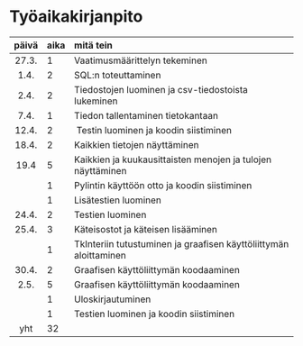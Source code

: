 # Työaikakirjanpito

| päivä | aika | mitä tein  |
| :----:|:-----| :-----| 
| 27.3. | 1 | Vaatimusmäärittelyn tekeminen |
| 1.4. | 2 | SQL:n toteuttaminen |
| 2.4. | 2 | Tiedostojen luominen ja csv-tiedostoista lukeminen |
| 7.4. | 1 | Tiedon tallentaminen tietokantaan |
| 12.4. | 2 | Testin luominen ja koodin siistiminen |
| 18.4. | 2 | Kaikkien tietojen näyttäminen |
| 19.4 | 5 | Kaikkien ja kuukausittaisten menojen ja tulojen näyttäminen |
|  | 1 | Pylintin käyttöön otto ja koodin siistiminen |
|  | 1 | Lisätestien luominen |
| 24.4. | 2 | Testien luominen |
| 25.4. | 3 | Käteisostot ja käteisen lisääminen |
|  | 1 | TkInteriin tutustuminen ja graafisen käyttöliittymän aloittaminen |
| 30.4. | 2 | Graafisen käyttöliittymän koodaaminen |
| 2.5. | 5 | Graafisen käyttöliittymän koodaaminen |
|  | 1 | Uloskirjautuminen |
|  | 1 | Testien luominen ja koodin siistiminen |
| yht | 32 |  |
